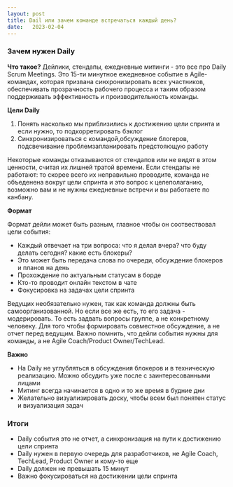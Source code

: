 ```yaml
---
layout: post
title: Dail или зачем команде встречаться каждый день?
date:   2023-02-04
---
```


### Зачем нужен Daily

**Что такое?** Дейлики, стендапы, ежедневные митинги - это все про Daily Scrum Meetings. Это 15-ти минутное ежедневное событие в Agile-командах, которая призвана синхронизировать всех участников, обеспечивать прозрачность рабочего процесса и таким образом поддерживать эффективность и производительность команды.  

**Цели Daily**
1. Понять насколько мы приблизились к достижению цели спринта и если нужно, то подкорретировать бэклог
2. Синхронизироваться с командой,обсуждение блогеров, подсвечивание проблемзапланировать предстояющую работу

Некоторые команды отказываются от стендапов или не видят в этом ценности, считая их лишней тратой времени. 
Если стендапы не работают: то скорее всего их неправильно проводите, команда не объеденена вокруг цели спринта и это вопрос к целеполаганию, возможно вам и не нужны ежедневные встречи и вы работаете по канбану.


**Формат**

Формат дейли может быть разным, главное чтобы он соотвествовал цели события:
- Каждый отвечает на три вопроса: что я делал вчера? что буду делать сегодня? какие есть блокеры?
- Это может быть передача слова по очереди, обсуждение блокеров и планов на день
- Прохождение по актуальным статусам в борде
- Кто-то проводит онлайн текстом в чате
- Фокусировка на задачах цели спринта

Ведущих необязательно нужен, так как команда должны быть самоорганизованной. Но если все же есть, то его задача - модерировать. То есть задвать вопросы группе, а не конкретному человеку.
Для того чтобы формировать совместное обсуждение, а не отчет перед ведущим.
Важно помнить, что дейли события нужны для команды, а не Agile Coach/Product Owner/TechLead.

**Важно** 
- На Daily не углубляться в обсуждения блокеров и в техническую реализацию. Можно обсудить уже после с заинтересованными лицами
- Митинг всегда начинается в одно и то же время в будние дни
- Желательно визуализировать доску, чтобы всем был понятен статус и визуализация задач

### Итоги

- Daily события это не отчет, а синхронизация на пути к достижению цели спринта
- Daily нужен в первую очередь для разработчиков, не Agile Coach, TechLead, Product Owner и кому-то еще
- Daily должен не превышать 15 минут
- Важно фокусироваться на достижении цели спринта 
